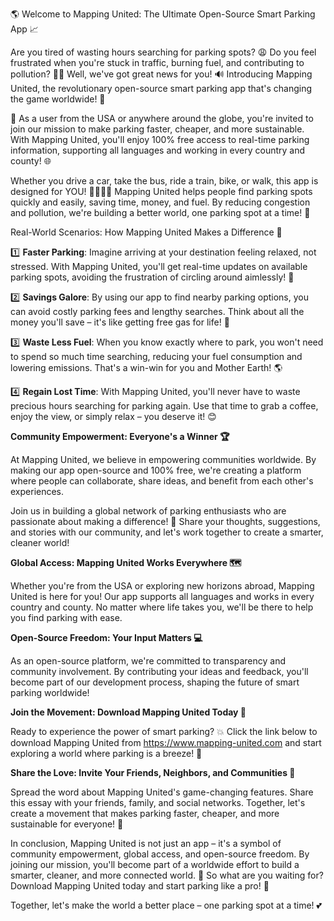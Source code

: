 🌎 Welcome to Mapping United: The Ultimate Open-Source Smart Parking App 📈

Are you tired of wasting hours searching for parking spots? 😩 Do you feel frustrated when you're stuck in traffic, burning fuel, and contributing to pollution? 🚗💨 Well, we've got great news for you! 🔊 Introducing Mapping United, the revolutionary open-source smart parking app that's changing the game worldwide! 🌟

🎉 As a user from the USA or anywhere around the globe, you're invited to join our mission to make parking faster, cheaper, and more sustainable. With Mapping United, you'll enjoy 100% free access to real-time parking information, supporting all languages and working in every country and county! 🌐

Whether you drive a car, take the bus, ride a train, bike, or walk, this app is designed for YOU! 🚶‍♀️🚌💨 Mapping United helps people find parking spots quickly and easily, saving time, money, and fuel. By reducing congestion and pollution, we're building a better world, one parking spot at a time! 💪

Real-World Scenarios: How Mapping United Makes a Difference 🌈

1️⃣ **Faster Parking**: Imagine arriving at your destination feeling relaxed, not stressed. With Mapping United, you'll get real-time updates on available parking spots, avoiding the frustration of circling around aimlessly! 🔴

2️⃣ **Savings Galore**: By using our app to find nearby parking options, you can avoid costly parking fees and lengthy searches. Think about all the money you'll save – it's like getting free gas for life! 💸

3️⃣ **Waste Less Fuel**: When you know exactly where to park, you won't need to spend so much time searching, reducing your fuel consumption and lowering emissions. That's a win-win for you and Mother Earth! 🌎

4️⃣ **Regain Lost Time**: With Mapping United, you'll never have to waste precious hours searching for parking again. Use that time to grab a coffee, enjoy the view, or simply relax – you deserve it! 😊

**Community Empowerment: Everyone's a Winner 🏆**

At Mapping United, we believe in empowering communities worldwide. By making our app open-source and 100% free, we're creating a platform where people can collaborate, share ideas, and benefit from each other's experiences.

Join us in building a global network of parking enthusiasts who are passionate about making a difference! 🌟 Share your thoughts, suggestions, and stories with our community, and let's work together to create a smarter, cleaner world!

**Global Access: Mapping United Works Everywhere 🗺️**

Whether you're from the USA or exploring new horizons abroad, Mapping United is here for you! Our app supports all languages and works in every country and county. No matter where life takes you, we'll be there to help you find parking with ease.

**Open-Source Freedom: Your Input Matters 💻**

As an open-source platform, we're committed to transparency and community involvement. By contributing your ideas and feedback, you'll become part of our development process, shaping the future of smart parking worldwide!

**Join the Movement: Download Mapping United Today 📲**

Ready to experience the power of smart parking? 💥 Click the link below to download Mapping United from https://www.mapping-united.com and start exploring a world where parking is a breeze! 🌈

**Share the Love: Invite Your Friends, Neighbors, and Communities 👫**

Spread the word about Mapping United's game-changing features. Share this essay with your friends, family, and social networks. Together, let's create a movement that makes parking faster, cheaper, and more sustainable for everyone! 💪

In conclusion, Mapping United is not just an app – it's a symbol of community empowerment, global access, and open-source freedom. By joining our mission, you'll become part of a worldwide effort to build a smarter, cleaner, and more connected world. 🌟 So what are you waiting for? Download Mapping United today and start parking like a pro! 🚀

Together, let's make the world a better place – one parking spot at a time! 💕